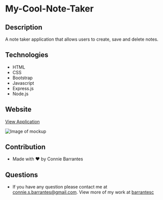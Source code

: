 # My-Cool-Note-Taker

## Description
A note taker application that allows users to create, save and delete notes. 

## Technologies
* HTML
* CSS
* Bootstrap
* Javascript
* Express.js
* Node.js

## Website
[View Application]()

![Image of mockup]()


## Contribution
* Made with ❤️ by Connie Barrantes

## Questions
* If you have any question please contact me at [connie.s.barrantes@gmail.com](mailto:connie.s.barrantes@gmail.com). View more of my work at [barrantesc](https://github.com/barrantesc)